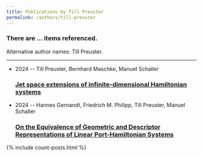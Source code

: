 ```yaml
---
title: Publications by Till Preuster
permalink: /authors/till-preuster
---
```


<h3 id="number-posts">There are ... items referenced.</h3>
<p id='info-authors'>Alternative author names: Till Preuster.</p>
<hr />
<ul class="post-list">
<li><span class='post-meta'>2024 -- Till Preuster, Bernhard Maschke, Manuel Schaller</span><h3><a class='post-link' href="{{ site.baseurl }}/jet-space-extensions-of-infinite-dimensional-hamiltonian-systems">Jet space extensions of infinite-dimensional Hamiltonian systems</a></h3></li>
<li><span class='post-meta'>2024 -- Hannes Gernandt, Friedrich M. Philipp, Till Preuster, Manuel Schaller</span><h3><a class='post-link' href="{{ site.baseurl }}/on-the-equivalence-of-geometric-and-descriptor-representations-of-linear-port-hamiltonian-systems">On the Equivalence of Geometric and Descriptor Representations of Linear Port-Hamiltonian Systems</a></h3></li>

</ul>
{% include count-posts.html %}
